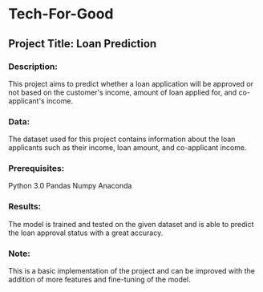 # Tech-For-Good

## Project Title: Loan Prediction
### Description:
This project aims to predict whether a loan application will be approved or not based on the customer's income, amount of loan applied for, and co-applicant's income.

### Data:
The dataset used for this project contains information about the loan applicants such as their income, loan amount, and co-applicant income.

### Prerequisites:
Python 3.0 
Pandas
Numpy
Anaconda

### Results:
The model is trained and tested on the given dataset and is able to predict the loan approval status with a great accuracy.

### Note:
This is a basic implementation of the project and can be improved with the addition of more features and fine-tuning of the model.
